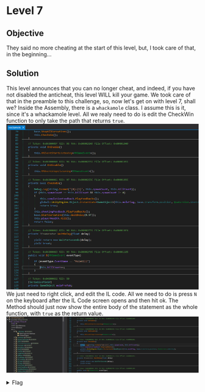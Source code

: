 # Level 7

## Objective
They said no more cheating at the start of this level, but, I took care of that, in the beginning...

## Solution
This level announces that you can no longer cheat, and indeed, if you have not disabled the anticheat, this level WILL kill
your game. We took care of that in the preamble to this challenge, so, now let's get on with level 7, shall we? Inside the
Assembly, there is a `whackamole` class. I assume this is it, since it's a whackamole level. All we realy need to do is 
edit the CheckWin function to only take the path that returns `true`.
<br/>
<img alt="Level 4 DNSpy" src="L7 wackamole.png" title="DNSpy IL COde"/>
<br/>
We just need to right click, and edit the IL code. All we need to do is press `N` on the keyboard after the IL Code screen
opens and then hit ok. The Method should just now show the entire body of the statement as the whole function, with `true`
as the return value.
<br/>
<img alt="Level 4 DNSpy" src="L7 wackamole method.png" title="DNSpy IL COde"/>
<br/>

<details>
<summary>Flag</summary>
GHCTF{Kitty_appreciates_the_fish_magic}  
<br/>
<img alt="Level 5 solution" height="400" src="L6.png" title="Flag" width="400"/>
</details>
